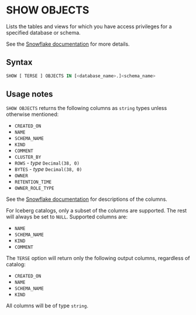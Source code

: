 # SHOW OBJECTS

Lists the tables and views for which you have access privileges for a specified database or schema.

See the [Snowflake documentation](https://docs.snowflake.com/en/sql-reference/sql/show-objects) for more details.

## Syntax

```sql
SHOW [ TERSE ] OBJECTS IN [<database_name>.]<schema_name>
```

## Usage notes

`SHOW OBJECTS` returns the following columns as `string` types unless otherwise mentioned:

- `CREATED_ON`
- `NAME`
- `SCHEMA_NAME`
- `KIND`
- `COMMENT`
- `CLUSTER_BY`
- `ROWS` - _type_ `Decimal(38, 0)`
- `BYTES` - _type_ `Decimal(38, 0)`
- `OWNER`
- `RETENTION_TIME`
- `OWNER_ROLE_TYPE`

See the [Snowflake documentation](https://docs.snowflake.com/en/sql-reference/sql/show-objects) for descriptions of the columns.

For Iceberg catalogs, only a subset of the columns are supported. The rest will always be set to `NULL`. Supported columns are:

- `NAME`
- `SCHEMA_NAME`
- `KIND`
- `COMMENT`

The `TERSE` option will return only the following output columns, regardless of catalog:

- `CREATED_ON`
- `NAME`
- `SCHEMA_NAME`
- `KIND`

All columns will be of type `string`.